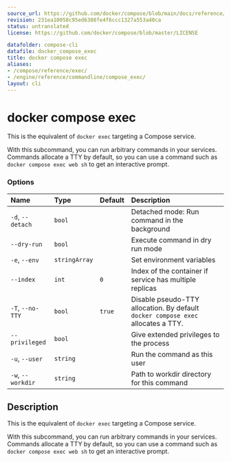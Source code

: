 ```yaml
---
source_url: https://github.com/docker/compose/blob/main/docs/reference/compose_exec.md
revision: 231ea10058c95ed6308fe4f6ccc1327a553a40ca
status: untranslated
license: https://github.com/docker/compose/blob/master/LICENSE

datafolder: compose-cli
datafile: docker_compose_exec
title: docker compose exec
aliases:
- /compose/reference/exec/
- /engine/reference/commandline/compose_exec/
layout: cli
---
```


# docker compose exec

This is the equivalent of `docker exec` targeting a Compose service.

With this subcommand, you can run arbitrary commands in your services. Commands allocate a TTY by default, so
you can use a command such as `docker compose exec web sh` to get an interactive prompt.

### Options

| Name              | Type          | Default | Description                                                                      |
|:------------------|:--------------|:--------|:---------------------------------------------------------------------------------|
| `-d`, `--detach`  | `bool`        |         | Detached mode: Run command in the background                                     |
| `--dry-run`       | `bool`        |         | Execute command in dry run mode                                                  |
| `-e`, `--env`     | `stringArray` |         | Set environment variables                                                        |
| `--index`         | `int`         | `0`     | Index of the container if service has multiple replicas                          |
| `-T`, `--no-TTY`  | `bool`        | `true`  | Disable pseudo-TTY allocation. By default `docker compose exec` allocates a TTY. |
| `--privileged`    | `bool`        |         | Give extended privileges to the process                                          |
| `-u`, `--user`    | `string`      |         | Run the command as this user                                                     |
| `-w`, `--workdir` | `string`      |         | Path to workdir directory for this command                                       |



## Description

This is the equivalent of `docker exec` targeting a Compose service.

With this subcommand, you can run arbitrary commands in your services. Commands allocate a TTY by default, so
you can use a command such as `docker compose exec web sh` to get an interactive prompt.
